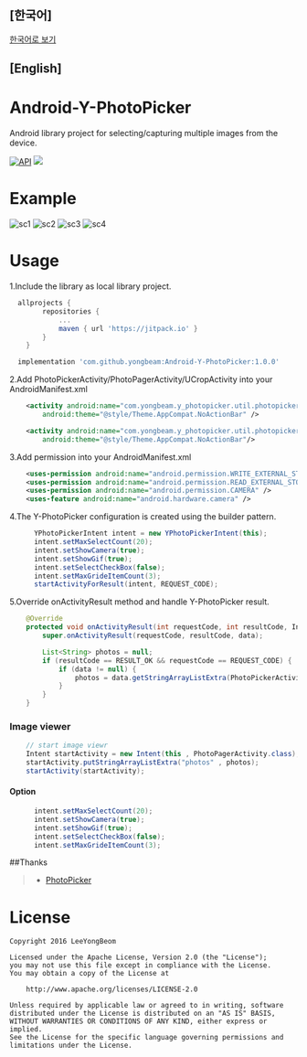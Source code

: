 ## [한국어]
[한국어로 보기](http://mytalkhome.tistory.com/860) 

## [English]
# Android-Y-PhotoPicker
Android library project for selecting/capturing multiple images from the device.

[![API](https://img.shields.io/badge/API-14%2B-brightgreen.svg?style=flat)](https://android-arsenal.com/api?level=14)
[![](https://jitpack.io/v/yongbeam/Android-Y-PhotoPicker.svg)](https://jitpack.io/#yongbeam/Android-Y-PhotoPicker)


# Example
![sc1](http://cfile7.uf.tistory.com/image/2540704156E8A89905049F)
![sc2](http://cfile10.uf.tistory.com/image/25769F4156E8A8983CC6B0)
![sc3](http://cfile5.uf.tistory.com/image/2439704156E8A8980B9FE8)
![sc4](http://cfile10.uf.tistory.com/image/25769F4156E8A8983CC6B0)

# Usage

1.Include the library as local library project.
```gradle
  allprojects {
		repositories {
			...
			maven { url 'https://jitpack.io' }
		}
	}
```

```gradle
  implementation 'com.github.yongbeam:Android-Y-PhotoPicker:1.0.0'
```

2.Add PhotoPickerActivity/PhotoPagerActivity/UCropActivity into your AndroidManifest.xml
```xml
    <activity android:name="com.yongbeam.y_photopicker.util.photopicker.PhotoPickerActivity"
        android:theme="@style/Theme.AppCompat.NoActionBar" />

    <activity android:name="com.yongbeam.y_photopicker.util.photopicker.PhotoPagerActivity"
        android:theme="@style/Theme.AppCompat.NoActionBar"/>
```


3.Add permission into your AndroidManifest.xml
```xml
    <uses-permission android:name="android.permission.WRITE_EXTERNAL_STORAGE"/>
    <uses-permission android:name="android.permission.READ_EXTERNAL_STORAGE"/>
    <uses-permission android:name="android.permission.CAMERA" />
    <uses-feature android:name="android.hardware.camera" />
```


4.The Y-PhotoPicker configuration is created using the builder pattern.
```java
      YPhotoPickerIntent intent = new YPhotoPickerIntent(this);
      intent.setMaxSelectCount(20);
      intent.setShowCamera(true);
      intent.setShowGif(true);
      intent.setSelectCheckBox(false);
      intent.setMaxGrideItemCount(3);
      startActivityForResult(intent, REQUEST_CODE);
```

5.Override onActivityResult method and handle Y-PhotoPicker result.
```java
    @Override
    protected void onActivityResult(int requestCode, int resultCode, Intent data) {
        super.onActivityResult(requestCode, resultCode, data);

        List<String> photos = null;
        if (resultCode == RESULT_OK && requestCode == REQUEST_CODE) {
            if (data != null) {
                photos = data.getStringArrayListExtra(PhotoPickerActivity.KEY_SELECTED_PHOTOS);
            }
        }
    }
```


### Image viewer
```java
    // start image viewr
    Intent startActivity = new Intent(this , PhotoPagerActivity.class);
    startActivity.putStringArrayListExtra("photos" , photos);
    startActivity(startActivity);
```


#### Option
```java
      intent.setMaxSelectCount(20);    
      intent.setShowCamera(true);
      intent.setShowGif(true);
      intent.setSelectCheckBox(false);
      intent.setMaxGrideItemCount(3);
```

##Thanks 
>* [PhotoPicker](https://github.com/donglua/PhotoPicker) 


# License

    Copyright 2016 LeeYongBeom

    Licensed under the Apache License, Version 2.0 (the "License");
    you may not use this file except in compliance with the License.
    You may obtain a copy of the License at

        http://www.apache.org/licenses/LICENSE-2.0

    Unless required by applicable law or agreed to in writing, software
    distributed under the License is distributed on an "AS IS" BASIS,
    WITHOUT WARRANTIES OR CONDITIONS OF ANY KIND, either express or implied.
    See the License for the specific language governing permissions and
    limitations under the License.
